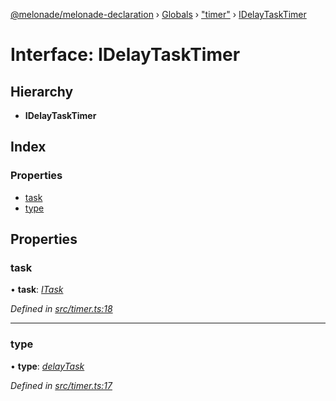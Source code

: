 [@melonade/melonade-declaration](../README.md) › [Globals](../globals.md) › ["timer"](../modules/_timer_.md) › [IDelayTaskTimer](_timer_.idelaytasktimer.md)

# Interface: IDelayTaskTimer

## Hierarchy

* **IDelayTaskTimer**

## Index

### Properties

* [task](_timer_.idelaytasktimer.md#task)
* [type](_timer_.idelaytasktimer.md#type)

## Properties

###  task

• **task**: *[ITask](_task_.itask.md)*

*Defined in [src/timer.ts:18](https://github.com/devit-tel/melonade-declaration/blob/2273da1/src/timer.ts#L18)*

___

###  type

• **type**: *[delayTask](../enums/_timer_.timertype.md#delaytask)*

*Defined in [src/timer.ts:17](https://github.com/devit-tel/melonade-declaration/blob/2273da1/src/timer.ts#L17)*
